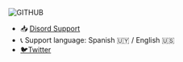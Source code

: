 ![GITHUB](https://user-images.githubusercontent.com/74990164/113606046-d794c000-961d-11eb-8a97-fc37287ceeb5.png)

- 📥 [Disord Support](https://discord.gg/hgHcTqg4T6)
- 📞 Support language: Spanish 🇺🇾 / English 🇺🇸
- [🐦Twitter](https://twitter.com/nico_eugui)



